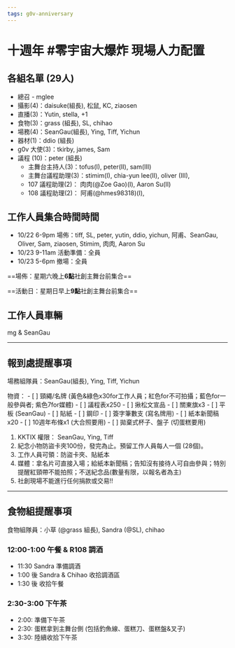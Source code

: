 ```yaml
---
tags: g0v-anniversary
---
```

# 十週年 #零宇宙大爆炸 現場人力配置

## 各組名單 (29人)
* 總召 - mglee
* 攝影(4)：daisuke(組長), 松鼠, KC, ziaosen
* 直播(3)：Yutin, stella, +1
* 食物(3)：grass (組長), SL, chihao
* 場務(4)：SeanGau(組長), Ying, Tiff, Yichun
* 器材(1)：ddio (組長)
* g0v 大使(3)：tkirby, james, Sam
* 議程 (10)：peter (組長)
    * 主舞台主持人(3)：tofus(I), peter(II), sam(III)
    * 主舞台議程助理(3)：stimim(I), chia-yun lee(II), oliver (III), 
    * 107 議程助理(2)： 肉肉(@Zoe Gao)(I), Aaron Su(II)
    * 108 議程助理(2)： 阿甫(@hmes98318)(I), 

## 工作人員集合時間時間
* 10/22 6-9pm 場佈：tiff, SL, peter, yutin, ddio, yichun, 阿甫、SeanGau, Oliver, Sam, ziaosen, Stimim, 肉肉, Aaron Su
* 10/23 9-11am 活動準備：全員
* 10/23 5-6pm 撤場：全員

==場佈：星期六晚上**6點**社創主舞台前集合==

==活動日：星期日早上**9點**社創主舞台前集合==


## 工作人員車輛
mg & SeanGau

----

## 報到處提醒事項

場務組隊員：SeanGau(組長), Ying, Tiff, Yichun 

物資：
    - [ ] 頸繩/名牌 (黃色&綠色x30for工作人員；紅色for不可拍攝；藍色for一般參與者; 紫色7for媒體)
    - [ ] 議程表x250
    - [ ] 揪松文宣品
    - [ ] 關東旗x3
    - [ ] 平板 (SeanGau)
    - [ ] 貼紙
    - [ ] 鋼印
    - [ ] 簽字筆數支 (寫名牌用)
    - [ ] 紙本新聞稿x20
    - [ ] 10週年布條x1 (大合照要用)
    - [ ] 拋棄式杯子、盤子 (切蛋糕要用)

1. KKTIX 權限： SeanGau, Ying, Tiff
2. 紀念小物防盜卡夾100份，發完為止。預留工作人員每人一個 (28個)。
3. 工作人員可領：防盜卡夾、貼紙本
4. 媒體：拿名片可直接入場；給紙本新聞稿；告知沒有接待人可自由參與；特別提醒紅頸帶不能拍照；不送紀念品(數量有限，以報名者為主)
5. 社創現場不能進行任何捐款或交易!!

----

## 食物組提醒事項

食物組隊員：小草 (@grass 組長), Sandra (@SL), chihao

### 12:00-1:00 午餐 & R108 調酒
* 11:30 Sandra 準備調酒
* 1:00 後 Sandra & Chihao 收拾調酒區
* 1:30 後 收拾午餐

### 2:30-3:00 下午茶
* 2:00: 準備下午茶 
* 2:30: 蛋糕拿到主舞台側 (包括釣魚線、蛋糕刀、蛋糕盤&叉子)  
* 3:30: 陸續收拾下午茶


